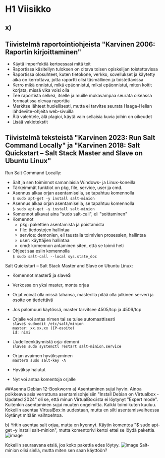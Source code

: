 # H1 Viisikko
## x)
## Tiivistelmä raportointiohjeista "Karvinen 2006: Raportin kirjoittaminen"
- Käytä imperfektiä kertoessasi mitä teit
- Raportissa käsitellyn tuloksen on oltava toisen opiskelijan toistettavissa
- Raportissa olosuhteet, kuten tietokone, verkko, sovellukset ja käytetty aika on kerrottava, jotta raportti olisi täsmällinen ja toistettavissa
- Kerro mikä onnistui, mikä epäonnistui, miksi epäonnistui, miten koitit korjata, missä vika voisi olla
- Tee raportista selkeä, itselle ja muille mukavampaa seurata oikeassa formaatissa olevaa raporttia
- Merkitse lähteet huolellisesti, mutta ei tarvitse seurata Haaga-Helian lähdeviite-ohjeita web-sivuilla
- Älä valehtele, älä plagioi, käytä vain sellaisia kuvia joihin on oikeudet
- Lisää vakiotekstit



## Tiivistelmä teksteistä "Karvinen 2023: Run Salt Command Locally" ja "Karvinen 2018: Salt Quickstart – Salt Stack Master and Slave on Ubuntu Linux" 
Run Salt Command Locally:

- Salt ja sen toiminnot samanlaisia Windows- ja Linux-koneilla
- Tärkeimmät funktiot on pkg, file, service, user ja cmd.
- Asennus alkaa orjan asentamisella, se tapahtuu komennolla  
        `$ sudo apt-get -y install salt-minion`
- Asennus alkaa orjan asentamisella, se tapahtuu komennolla  
  `$ sudo apt-get -y install salt-minion`
- Komennot alkavat aina "sudo salt-call", eli "soittaminen"
- Komennot
  - pkg: pakettien asentamista ja poistamista
  - file: tiedostojen hallintaa  
  - service: demonien, eli taustalla toimivien prosessien, hallintaa
  - user: käyttäjien hallintaa
  - cmd: komennon antaminen siten, että se toimii heti
- Ohjeet saa esiin komennolla  
          `$ sudo salt-call --local sys.state_doc`

  

Salt Quickstart – Salt Stack Master and Slave on Ubuntu Linux:
  - Komennot master$ ja slave$
- Verkossa on yksi master, monta orjaa
- Orjat voivat olla missä tahansa, masterilla pitää olla julkinen serveri ja osoite on tiedettävä
- Jos palomuuri käytössä, master tarvitsee 4505/tcp ja 4506/tcp
- Orjalle voi antaa nimen tai se tulee automaattisesti  
  `slave$ sudoedit /etc/salt/minion`  
  `master: xx.xx.xx (IP-osoite)`  
  `id: nimi`

- Uudelleenkäynnistä orja-demoni  
  `slave$ sudo systemctl restart salt-minion.service`

- Orjan avaimen hyväksyminen  
  `master$ sudo salt-key -A`
- Hyväksy halutut
- Nyt voi antaa komentoja orjalle
  
##Asenna Debian 12-Bookworm
a) Asentaminen sujui hyvin. Ainoa poikkeava asia verrattuna asentamisohjeisiin "Install Debian on Virtualbox - Updated 2024" oli se, että minun VirtualBox:ista ei löytynyt "Expert mode". Kuitenkin asentaminen sujui muuten ongelmitta. Kaikki toimi kuten kuuluu. Kokeilin asentaa VirtualBox:in uudestaan, mutta en silti asentamisvaiheessa löytänyt mitään vaihtoehtoa.

b) 
Yritin asentaa salt orjaa, mutta en kyennyt. Käytin komentoa "$ sudo apt-get -y install salt-minion", mutta komentorivi kertoi ettei se löydä pakettia.
![image](https://github.com/user-attachments/assets/13ebc5f5-8fea-41da-9f46-55b2f0e6ef9b)

Kokeilin seuraavana etsiä, jos koko pakettia edes löytyy.
![image](https://github.com/user-attachments/assets/8794bcf1-f21b-4131-9514-d3e7b0b833f7)
Salt-minion olisi siellä, mutta miten sen saan käyttöön?
